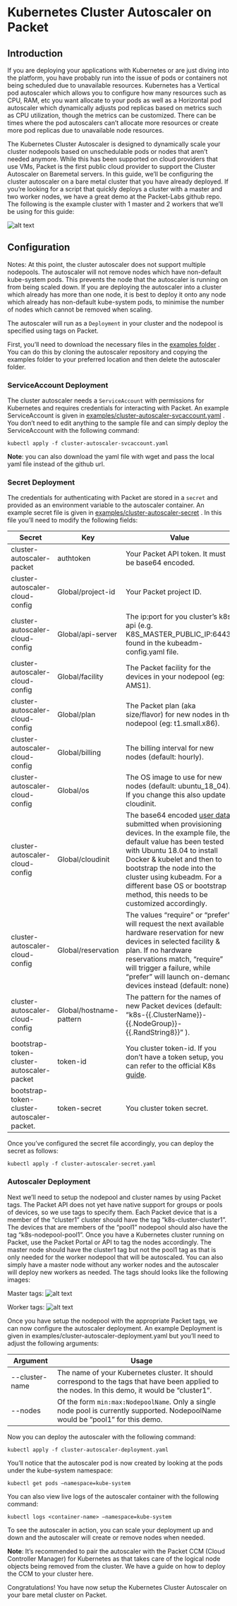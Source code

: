 # Kubernetes Cluster Autoscaler on Packet

## Introduction

If you are deploying your applications with Kubernetes or are just diving into the platform, you have probably run into the issue of pods or containers not being scheduled due to unavailable resources. Kubernetes has a Vertical pod autoscaler which allows you to configure how many resources such as CPU, RAM, etc you want allocate to your pods as well as a Horizontal pod autoscaler which dynamically adjusts pod replicas based on metrics such as CPU utilization, though the metrics can be customized. There can be times where the pod autoscalers can’t allocate more resources or create more pod replicas due to unavailable node resources.

The Kubernetes Cluster Autoscaler is designed to dynamically scale your cluster nodepools based on unschedulable pods or nodes that aren’t needed anymore. While this has been supported on cloud providers that use VMs, Packet is the first public cloud provider to support the Cluster Autoscaler on Baremetal servers. In this guide, we’ll be configuring the cluster autoscaler on a bare metal cluster that you have already deployed. If you’re looking for a script that quickly deploys a cluster with a master and two worker nodes, we have a great demo at the Packet-Labs github repo. The following is the example cluster with 1 master and 2 workers that we’ll be using for this guide:

![alt text](https://github.com/enkelprifti98/Kubernetes-Cluster-Autoscaler-on-Packet-Guide/blob/master/images/k8s%20cluster%20overview.png)

## Configuration

Notes: At this point, the cluster autoscaler does not support multiple nodepools. The autoscaler will not remove nodes which have non-default kube-system pods. This prevents the node that the autoscaler is running on from being scaled down. If you are deploying the autoscaler into a cluster which already has more than one node, it is best to deploy it onto any node which already has non-default kube-system pods, to minimise the number of nodes which cannot be removed when scaling.

The autoscaler will run as a `Deployment` in your cluster and the nodepool is specified using tags on Packet.

First, you’ll need to download the necessary files in the [examples folder](https://github.com/kubernetes/autoscaler/tree/master/cluster-autoscaler/cloudprovider/packet/examples) . You can do this by cloning the autoscaler repository and copying the examples folder to your preferred location and then delete the autoscaler folder.

### ServiceAccount Deployment

The cluster autoscaler needs a `ServiceAccount` with permissions for Kubernetes and requires credentials for interacting with Packet. An example ServiceAccount is given in [examples/cluster-autoscaler-svcaccount.yaml](https://github.com/kubernetes/autoscaler/blob/master/cluster-autoscaler/cloudprovider/packet/examples/cluster-autoscaler-svcaccount.yaml) . You don’t need to edit anything to the sample file and can simply deploy the ServiceAccount with the following command:

`kubectl apply -f cluster-autoscaler-svcaccount.yaml`

**Note**: you can also download the yaml file with wget and pass the local yaml file instead of the github url.

### Secret Deployment

The credentials for authenticating with Packet are stored in a `secret` and provided as an environment variable to the autoscaler container. An example secret file is given in [examples/cluster-autoscaler-secret](https://github.com/kubernetes/autoscaler/blob/master/cluster-autoscaler/cloudprovider/packet/examples/cluster-autoscaler-secret.yaml) .  In this file you’ll need to modify the following fields:

| Secret                          | Key                     | Value                        |
|---------------------------------|-------------------------|------------------------------------------------------------------------------------------------------------------------------------|
| cluster-autoscaler-packet       | authtoken               | Your Packet API token. It must be base64 encoded.                                                                                 |
| cluster-autoscaler-cloud-config | Global/project-id       | Your Packet project ID.                                                                                                             |
| cluster-autoscaler-cloud-config | Global/api-server       | The ip:port for you cluster’s k8s api (e.g. K8S_MASTER_PUBLIC_IP:6443) found in the kubeadm-config.yaml file.                                                            |
| cluster-autoscaler-cloud-config | Global/facility         | The Packet facility for the devices in your nodepool (eg: AMS1).                                                                    |
| cluster-autoscaler-cloud-config | Global/plan             | The Packet plan (aka size/flavor) for new nodes in the nodepool (eg: t1.small.x86).                                                 |
| cluster-autoscaler-cloud-config | Global/billing          | The billing interval for new nodes (default: hourly).                                                                               |
| cluster-autoscaler-cloud-config | Global/os               | The OS image to use for new nodes (default: ubuntu_18_04). If you change this also update cloudinit.                               |
| cluster-autoscaler-cloud-config | Global/cloudinit        | The base64 encoded [user data](https://support.packet.com/kb/articles/user-data) submitted when provisioning devices. In the example file, the default value has been tested with Ubuntu 18.04 to install Docker & kubelet and then to bootstrap the node into the cluster using kubeadm. For a different base OS or bootstrap method, this needs to be customized accordingly.  |
| cluster-autoscaler-cloud-config | Global/reservation      | The values “require” or “prefer” will request the next available hardware reservation for new devices in selected facility & plan. If no hardware reservations match, “require” will trigger a failure, while “prefer” will launch on-demand devices instead (default: none).  |
| cluster-autoscaler-cloud-config | Global/hostname-pattern | The pattern for the names of new Packet devices (default: “k8s-{{.ClusterName}}-{{.NodeGroup}}-{{.RandString8}}” ).                  
| bootstrap-token-cluster-autoscaler-packet  | token-id   | You cluster token-id. If you don’t have a token setup, you can refer to the official K8s [guide](https://kubernetes.io/docs/reference/setup-tools/kubeadm/kubeadm-token/). 
| bootstrap-token-cluster-autoscaler-packet.  | token-secret  | You cluster token secret.  |


Once you’ve configured the secret file accordingly, you can deploy the secret as follows:

`kubectl apply -f cluster-autoscaler-secret.yaml`

### Autoscaler Deployment

Next we’ll need to setup the nodepool and cluster names by using Packet tags. The Packet API does not yet have native support for groups or pools of devices, so we use tags to specify them. Each Packet device that is a member of the “cluster1” cluster should have the tag “k8s-cluster-cluster1”. The devices that are members of the “pool1” nodepool should also have the tag “k8s-nodepool-pool1”. Once you have a Kubernetes cluster running on Packet, use the Packet Portal or API to tag the nodes accordingly. The master node should have the cluster1 tag but not the pool1 tag as that is only needed for the worker nodepool that will be autoscaled. You can also simply have a master node without any worker nodes and the autoscaler will deploy new workers as needed. The tags should looks like the following images:

Master tags:
![alt text](https://github.com/enkelprifti98/Kubernetes-Cluster-Autoscaler-on-Packet-Guide/blob/master/images/master%20tags.png)


Worker tags:
![alt text](https://github.com/enkelprifti98/Kubernetes-Cluster-Autoscaler-on-Packet-Guide/blob/master/images/worker%20tags.png)


Once you have setup the nodepool with the appropriate Packet tags, we can now configure the autoscaler deployment. An example Deployment is given in examples/cluster-autoscaler-deployment.yaml but you’ll need to adjust the following arguments:

| Argument         | Usage                                                                                                      |
|------------------|------------------------------------------------------------------------------------------------------------|
| --cluster-name   | The name of your Kubernetes cluster. It should correspond to the tags that have been applied to the nodes. In this demo, it would be “cluster1”. |
| --nodes          | Of the form `min:max:NodepoolName`. Only a single node pool is currently supported. NodepoolName would be “pool1” for this demo.                        |


Now you can deploy the autoscaler with the following command:

`kubectl apply -f cluster-autoscaler-deployment.yaml`


You’ll notice that the autoscaler pod is now created by looking at the pods under the kube-system namespace:

`kubectl get pods —namespace=kube-system`

You can also view live logs of the autoscaler container with the following command:

`kubectl logs <container-name> —namespace=kube-system`


To see the autoscaler in action, you can scale your deployment up and down and the autoscaler will create or remove nodes when needed.

**Note**: It’s recommended to pair the autoscaler with the Packet CCM (Cloud Controller Manager) for Kubernetes as that takes care of the logical node objects being removed from the cluster. We have a guide on how to deploy the CCM to your cluster here.

Congratulations! You have now setup the Kubernetes Cluster Autoscaler on your bare metal cluster on Packet.







